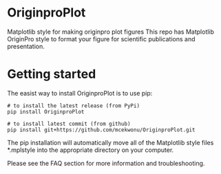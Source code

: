 # OriginproPlot
Matplotlib style for making originpro plot figures
This repo has Matplotlib OriginPro style to format your figure for scientific publications and presentation.

# Getting started
The easist way to install OriginproPlot is to use pip: 
```
# to install the latest release (from PyPi) 
pip install OriginproPlot

# to install latest commit (from github)
pip install git+https://github.com/mcekwonu/OriginproPlot.git
```

The pip installation will automatically move all of the Matplotlib style files *.mplstyle into the appropriate directory on your computer.

Please see the FAQ section for more information and troubleshooting.
